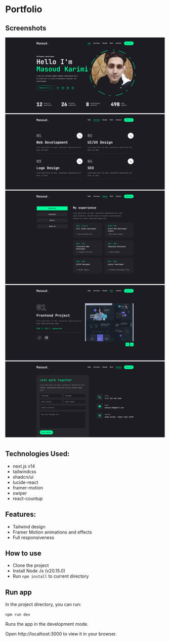 # Portfolio

## Screenshots

![Screenshot](./screenshots/screenshot-1.png)
![Screenshot](./screenshots/screenshot-2.png)
![Screenshot](./screenshots/screenshot-3.png)
![Screenshot](./screenshots/screenshot-4.png)
![Screenshot](./screenshots/screenshot-5.png)

## Technologies Used:

-   next.js v14
-   tailwindcss
-   shadcn/ui
-   lucide-react
-   framer-motion
-   swiper
-   react-countup

## Features:

-   Tailwind design
-   Framer Motion animations and effects
-   Full responsiveness

## How to use

-   Clone the project
-   Install Node Js (v20.15.0)
-   Run `npm install` to current directory

## Run app

In the project directory, you can run:

`npm run dev`

Runs the app in the development mode.

Open http://localhost:3000 to view it in your browser.
